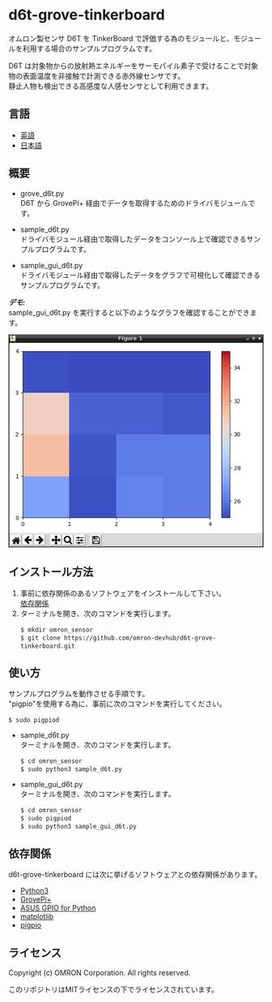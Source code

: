 # d6t-grove-tinkerboard
オムロン製センサ D6T を TinkerBoard で評価する為のモジュールと、モジュールを利用する場合のサンプルプログラムです。

D6T は対象物からの放射熱エネルギーをサーモパイル素子で受けることで対象物の表面温度を非接触で計測できる赤外線センサです。  
静止人物も検出できる高感度な人感センサとして利用できます。  


## 言語
- [英語](./README.md)
- [日本語](./README_ja.md)

## 概要
- grove_d6t.py  
D6T から GrovePi+ 経由でデータを取得するためのドライバモジュールです。

- sample_d6t.py  
ドライバモジュール経由で取得したデータをコンソール上で確認できるサンプルプログラムです。

- sample_gui_d6t.py  
ドライバモジュール経由で取得したデータをグラフで可視化して確認できるサンプルプログラムです。

***デモ:***  
sample_gui_d6t.py を実行すると以下のようなグラフを確認することができます。  

![Graph_D6T](Graph_D6T.png)

## インストール方法
1. 事前に依存関係のあるソフトウェアをインストールして下さい。  
    [依存関係](#link)
2. ターミナルを開き、次のコマンドを実行します。  
    ```
    $ mkdir omron_sensor
    $ git clone https://github.com/omron-devhub/d6t-grove-tinkerboard.git
    ```

## 使い方
サンプルプログラムを動作させる手順です。  
"pigpio"を使用する為に、事前に次のコマンドを実行してください。  
```
$ sudo pigpiod
```

-  sample_d6t.py  
ターミナルを開き、次のコマンドを実行します。  
    ```
    $ cd omron_sensor
    $ sudo python3 sample_d6t.py
    ```
- sample_gui_d6t.py  
ターミナルを開き、次のコマンドを実行します。  
    ```
    $ cd omron_sensor
    $ sudo pigpiod
    $ sudo python3 sample_gui_d6t.py
    ```

## <a name="link"></a>依存関係
d6t-grove-tinkerboard には次に挙げるソフトウェアとの依存関係があります。
- [Python3](https://www.python.org/)
- [GrovePi+](https://tinkerboarding.co.uk/wiki/index.php/GrovePi)
- [ASUS GPIO for Python](https://tinkerboarding.co.uk/wiki/index.php/GPIO#Python)
- [matplotlib](https://matplotlib.org/)
- [pigpio](http://abyz.me.uk/rpi/pigpio/download.html)

## ライセンス
Copyright (c) OMRON Corporation. All rights reserved.

このリポジトリはMITライセンスの下でライセンスされています。
